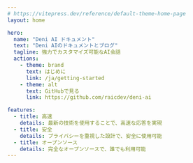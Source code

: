 ```yaml
---
# https://vitepress.dev/reference/default-theme-home-page
layout: home

hero:
  name: "Deni AI ドキュメント"
  text: "Deni AIのドキュメントとブログ"
  tagline: 強力でカスタマイズ可能なAI会話
  actions:
    - theme: brand
      text: はじめに
      link: /ja/getting-started
    - theme: alt
      text: GitHubで見る
      link: https://github.com/raicdev/deni-ai

features:
  - title: 高速
    details: 最新の技術を使用することで、高速な応答を実現
  - title: 安全
    details: プライバシーを重視した設計で、安全に使用可能
  - title: オープンソース
    details: 完全なオープンソースで、誰でも利用可能
---
```


<script setup>
import { data as posts } from './blog/posts.data.js'
</script>

<RecentPosts :posts="posts" title="最新の更新" view-all-text="すべてのブログ記事を見る" blog-path="/ja/blog/" />
